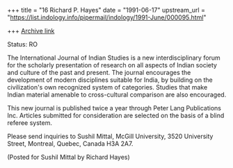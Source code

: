 +++
title = "16 Richard P. Hayes"
date = "1991-06-17"
upstream_url = "https://list.indology.info/pipermail/indology/1991-June/000095.html"

+++
[Archive link](https://list.indology.info/pipermail/indology/1991-June/000095.html)

Status: RO

The International Journal of Indian Studies is a new interdisciplinary
forum for the scholarly presentation of research on all aspects of
Indian society and culture of the past and present. The journal
encourages the development of modern disciplines suitable for India,
by building on the civilization's own recognized system of categories.
Studies that make Indian material amenable to cross-cultural comparison
are also encouraged.

This new journal is published twice a year through Peter Lang
Publications Inc. Articles submitted for consideration are selected
on the basis of a blind referee system.

Please send inquiries to Sushil Mittal, McGill University,
3520 University Street, Montreal, Quebec, Canada H3A 2A7.

(Posted for Sushil Mittal by Richard Hayes)




